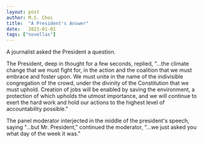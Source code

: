 ```yaml
---
layout: post
author: M.S. Choi
title:  "A President's Answer"
date:   2023-01-01
tags: ["novellas"]
---
```


A journalist asked the President a question. 

The President, deep in thought for a few seconds, replied, 
"...the climate change that we must fight for, in the action and the coalition that we must embrace and foster upon. We must unite in the name of the indivisible congregation of the crowd, under the divinity of the Constitution that we must uphold. Creation of jobs will be enabled by saving the environment, a protection of which upholds the utmost importance, and we will continue to exert the hard work and hold our actions to the highest level of accountability possible."

The panel moderator interjected in the middle of the president's speech, saying "...but Mr. President," continued the moderator, "...we just asked you what day of the week it was."
